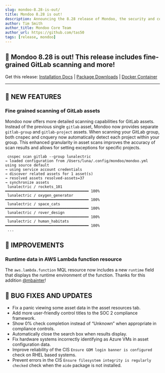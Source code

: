 ```yaml
---
slug: mondoo-8.28-is-out/
title: Mondoo 8.28 is out!
description: Announcing the 8.28 release of Mondoo, the security and compliance platform that prioritizes risks that matter most in your infrastructure.
author: Tim Smith
author_title: Mondoo Core Team
author_url: https://github.com/tas50
tags: [release, mondoo]
---
```


## 🥳 Mondoo 8.28 is out! This release includes fine-grained GitLab scanning and more!

Get this release: [Installation Docs](/cnspec/) | [Package Downloads](https://releases.mondoo.com/cnspec/) | [Docker Container](https://hub.docker.com/r/mondoo/cnspec)

---

## 🎉 NEW FEATURES

### Fine grained scanning of GitLab assets

Mondoo now offers more detailed scanning capabilities for GitLab assets. Instead of the previous single `gitlab` asset, Mondoo now provides separate `gitlab-group` and `gitlab-project` assets. When scanning your GitLab group, both cnspec and cnquery now automatically detect each project within your group. This enhanced granularity in asset scans improves the accuracy of scan results and allows for setting exceptions for specific projects.

```text
 cnspec scan gitlab --group lunalectric
→ loaded configuration from /Users/luna/.config/mondoo/mondoo.yml using source default
→ using service account credentials
→ discover related assets for 1 asset(s)
→ resolved assets resolved-assets=37
→ synchronize assets
 lunalectric / rockets_101         ━━━━━━━━━━━━━━━━━━━━━━━━━━━━━━━━━━━━━━ 100%
 lunalectric / oxygen_generator    ━━━━━━━━━━━━━━━━━━━━━━━━━━━━━━━━━━━━━━ 100%
 lunalectric / space_cats          ━━━━━━━━━━━━━━━━━━━━━━━━━━━━━━━━━━━━━━ 100%
 lunalectric / rover_design        ━━━━━━━━━━━━━━━━━━━━━━━━━━━━━━━━━━━━━━ 100%
 lunalectric / human_habitats      ━━━━━━━━━━━━━━━━━━━━━━━━━━━━━━━━━━━━━━ 100%
 ...
```

## 🧹 IMPROVEMENTS

### Runtime data in AWS Lambda function resource

The `aws.lambda.function` MQL resource now includes a new `runtime` field that displays the runtime environment of the function. Thanks for this addition [@mbainter](https://github.com/mbainter)!

## 🐛 BUG FIXES AND UPDATES

- Fix a panic viewing some asset data in the asset resources tab.
- Add more user-friendly control titles to the SOC 2 compliance framework.
- Show 0% check completion instead of “Unknown” when appropriate in compliance controls.
- Automatically close the search box when results display.
- Fix hardware systems incorrectly identifying as Azure VMs in asset configuration data.
- Improve reliability of the CIS `Ensure GDM login banner is configured` check on RHEL based systems.
- Prevent errors in the CIS `Ensure filesystem integrity is regularly checked` check when the `aide` package is not installed.
